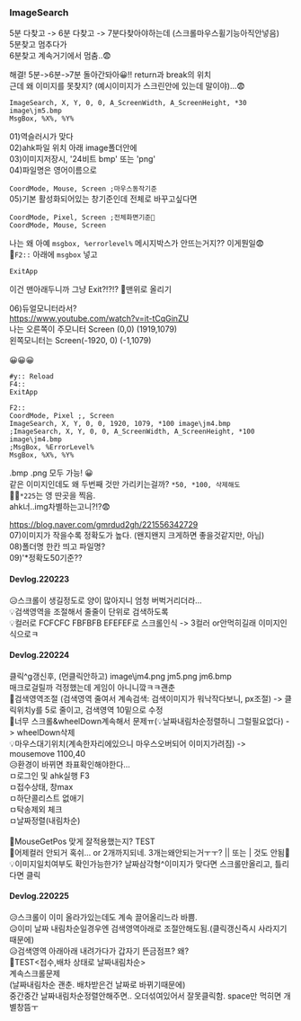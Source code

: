 ### ImageSearch
5분 다찾고 -> 6분 다찾고 -> 7분다찾아야하는데 (스크롤마우스휠기능아직안넣음) <br>
5분찾고 멈추다가 <br>
6분찾고 계속거기에서 멈춤..😨 <br>

해결! 5분->6분->7분 돌아간돠아😀!! return과 break의 위치 <br>
근데 왜 이미지를 못찾지? (예시이미지가 스크린안에 있는데 말이야)...😨 <br>

```
ImageSearch, X, Y, 0, 0, A_ScreenWidth, A_ScreenHeight, *30 image\jm5.bmp
MsgBox, %X%, %Y%
```
01)역슬러시가 맞다<br>
02)ahk파일 위치 아래 image폴더안에<br>
03)이미지저장시, '24비트 bmp' 또는 'png' <br>
04)파일명은 영어이름으로<br>

`CoordMode, Mouse, Screen ;마우스동작기준`  <br>
05)기본 활성화되어있는 창기준인데 전체로 바꾸고싶다면
```
CoordMode, Pixel, Screen ;전체화면기준🧡
CoordMode, Mouse, Screen
```

나는 왜 아예 `msgbox, %errorlevel%`  메시지박스가 안뜨는거지?? 이게뭔일😨<br>
🧡`F2::` 아래에 `msgbox` 넣고
```F4::
ExitApp
 ```
 이건 맨아래두니까 그냥 Exit?!?!? 🧡맨위로 올리기<br>

06)듀얼모니터라서?<br>
<https://www.youtube.com/watch?v=it-tCqGinZU> <br>
나는 오른쪽이 주모니터 Screen (0,0) (1919,1079) <br>
왼쪽모니터는 Screen(-1920, 0) (-1,1079) <br>
 <br>
😀😀😀
```
#y:: Reload
F4::
ExitApp
 
F2::
CoordMode, Pixel ;, Screen
ImageSearch, X, Y, 0, 0, 1920, 1079, *100 image\jm4.bmp
;ImageSearch, X, Y, 0, 0, A_ScreenWidth, A_ScreenHeight, *100 image\jm4.bmp
;MsgBox, %ErrorLevel%
MsgBox, %X%, %Y%
```
.bmp .png 모두 가능! 😀<br>
같은 이미지인데도 왜 두번째 것만 가리키는걸까? `*50, *100, 삭제해도` <br>
🤦‍♀️`*225`는 영 딴곳을 찍음.<br>
ahk너..img차별하는고니?!?😨<br>

<https://blog.naver.com/gmrdud2gh/221556342729> <br>
07)이미지가 작을수록 정확도가 높다. (왠지왠지 크게하면 좋을것같지만, 아님) <br>
08)폴더명 한칸 띄고 파일명? <br>
09)'*정확도50기준?? <br>

#### Devlog.220223 
😥스크롤이 생길정도로 양이 많아지니 엄청 버벅거리더라...<br>
💡검색영역을 조절해서 줄줄이 단위로 검색하도록<br>
💡컬러로 FCFCFC FBFBFB EFEFEF로 스크롤인식 -> 3컬러 or안먹히길래 이미지인식으로ㅋ <br>

#### Devlog.220224
클릭^g갱신후, (먼클릭안하고) image\jm4.png jm5.png jm6.bmp <br>
매크로걸릴까 걱정했는데 게임이 아니니깤ㅋㅋ괜춘 <br>
🧪검색영역조절 (검색영역 줄여서 계속검색: 검색이미지가 워낙작다보니, px조절) -> 클릭위치y를 5로 줄이고, 검색영역 10밑으로 수정 <br>
🧪너무 스크롤&wheelDown계속해서 문제ㅠ(💡날짜내림차순정렬하니 그럴필요없다) -> wheelDown삭제 <br>
💡마우스대기위치(계속한자리에있으니 마우스오버되어 이미지가려짐) -> mousemove 1100,40 <br>
😥환경이 바뀌면 좌표확인해야한다...  <br>
ㅁ로그인 및 ahk실행 F3 <br> 
ㅁ접수상태, 창max <br>
ㅁ하단콜리스트 없애기 <br>
ㅁ탁송제외 체크 <br>
ㅁ날짜정렬(내림차순) <br>
<br>
🧪MouseGetPos 맞게 잘적용했는지? TEST <br>
🧪어제컬러 안되거 혹쉬... or 2개까지되네. 3개는왜안되는거ㅜㅜ? || 또는 | 것도 안됨🤬 <br>
💡이미지일치여부도 확인가능한가? 날짜삼각형^이미지가 맞다면 스크롤만올리고, 틀리다면 클릭 <br>

#### Devlog.220225
😥스크롤이 이미 올라가있는데도 계속 끌어올리느라 바쁨. <br>
😥이미 날짜 내림차순일경우엔 검색영역아래로 조절안해도됨.(클릭갱신즉시 사라지기때문에) <br>
😥검색영역 아래아래 내려가다가 갑자기 뜬금점프? 왜? <br>
🧪TEST<접수,배차 상태로 날짜내림차순> <br>
계속스크롤문제 <br>
(날짜내림차순 괜춘. 배차받은건 날짜로 바뀌기때문에) <br>
중간중간 날짜내림차순정렬안해주면.. 오더섞여있어서 잘못클릭함. space만 먹히면 개별창뜸ㅜ <br>

